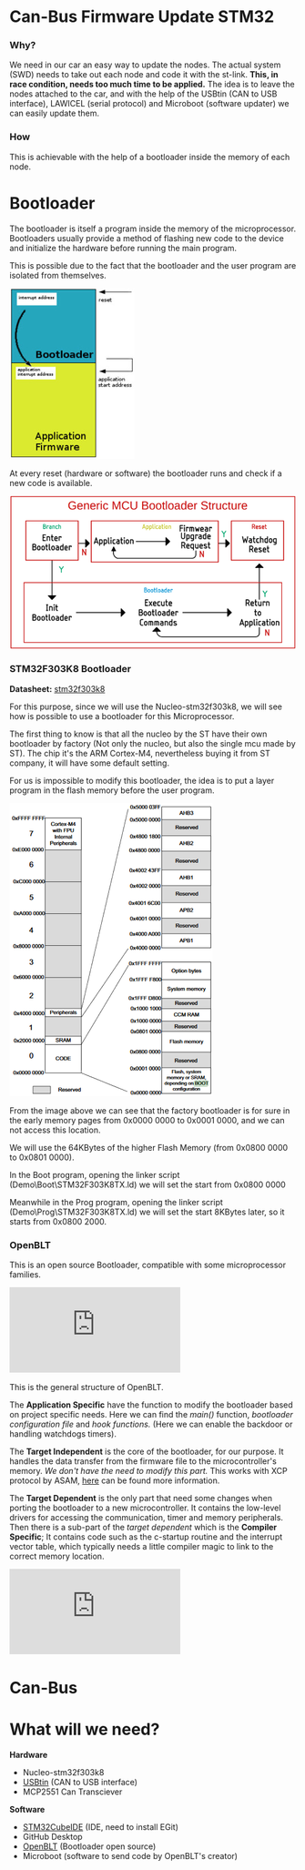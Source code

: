 # Can-Bus Firmware Update STM32



### Why?

We need in our car an easy way to update the nodes. The actual system (SWD) needs to take out each node and code it with the st-link.
**This, in race condition, needs too much time to be applied.**
The idea is to leave the nodes attached to the car, and with the help of the USBtin (CAN to USB interface), LAWICEL (serial protocol) and Microboot (software updater) we can easily update them.

### How

This is achievable with the help of a bootloader inside the memory of each node. 



# Bootloader

The bootloader is itself a program inside the memory of the microprocessor. Bootloaders usually provide a method of flashing new code to the device and initialize the hardware before running the main program.

This is possible due to the fact that the bootloader and the user program are isolated from themselves.

![Bootloader memory](https://github.com/dongiac/Can-bus-Bootloader/blob/master/Images/Simple%20bootloader%20image.jpg)

At every reset (hardware or software) the bootloader runs and check if a new code is available.

![Bootloader General cycle](https://github.com/dongiac/Can-bus-Bootloader/blob/master/Images/Bootloader-System%20mcu.png)

### STM32F303K8 Bootloader

**Datasheet:** [stm32f303k8](https://www.st.com/resource/en/datasheet/stm32f303k8.pdf)

For this purpose, since we will use the Nucleo-stm32f303k8, we will see how is possible to use a bootloader for this Microprocessor. 

The first thing to know is that all the nucleo by the ST have their own bootloader by factory (Not only the nucleo, but also the single mcu made by ST). The chip it's the ARM Cortex-M4, nevertheless buying it from ST company, it will have some default setting. 

For us is impossible to modify this bootloader, the idea is to put a layer program in the flash memory before the user program.

![Nucleo memory map](https://github.com/dongiac/Can-bus-Bootloader/blob/master/Images/M4%20memory%20map.png)

From the image above we can see that the factory bootloader is for sure in the early memory pages from 0x0000 0000 to 0x0001 0000, and we can not access this location.

We will use the 64KBytes of the higher Flash Memory (from 0x0800 0000 to 0x0801 0000). 

In the Boot program, opening the linker script (Demo\Boot\STM32F303K8TX.ld) we will set the start from 0x0800 0000

Meanwhile in the Prog program, opening the linker script (Demo\Prog\STM32F303K8TX.ld) we will set the start 8KBytes later, so it starts from 0x0800 2000.

### OpenBLT

This is an open source Bootloader, compatible with some microprocessor families.

![OpenBLT structure](https://www.feaser.com/openblt/lib/exe/fetch.php?w=900&tok=b1cce5&media=manual:openblt_architecture.png)

This is the general structure of OpenBLT.

The **Application Specific** have the function to modify the bootloader based on project specific needs. Here we can find the *main()* function, *bootloader configuration file* and *hook functions.* (Here we can enable the backdoor or handling watchdogs timers).

The **Target Independent** is the core of the bootloader, for our purpose. It handles the data transfer from the firmware file to the microcontroller's memory. *We don't have the need to modify this part.* This works with XCP protocol by ASAM, [here](https://www.asam.net/standards/detail/mcd-1-xcp/) can be found more information.

The **Target Dependent** is the only part that need some changes when porting the bootloader to a new microcontroller. It contains the low-level drivers for accessing the communication, timer and memory peripherals. Then there is a sub-part of the *target dependent* which is the **Compiler Specific**; It contains code such as the c-startup routine and the interrupt vector table, which typically needs a little compiler magic to link to the correct memory location.

![Detailed bootloader structure](https://www.feaser.com/openblt/lib/exe/fetch.php?w=700&tok=7a98bf&media=manual:openblt_modules.png)

# Can-Bus



# What will we need?

**Hardware**

- Nucleo-stm32f303k8
- [USBtin](https://www.fischl.de/usbtin/) (CAN to USB interface)
- MCP2551 Can Transciever


**Software**

- [STM32CubeIDE](https://www.st.com/en/development-tools/stm32cubeide.html) (IDE, need to install EGit)
- GitHub Desktop
- [OpenBLT](https://www.feaser.com/openblt/doku.php) (Bootloader open source)
- Microboot (software to send code by OpenBLT's creator)




